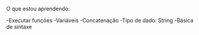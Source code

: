 O que estou aprendendo:

-Executar funções
-Variáveis
-Concatenação
-Tipo de dado: String
-Básica de sintaxe